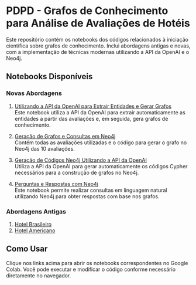 # PDPD - Grafos de Conhecimento para Análise de Avaliações de Hotéis

Este repositório contém os notebooks dos códigos relacionados à iniciação científica sobre grafos de conhecimento. Inclui abordagens antigas e novas, com a implementação de técnicas modernas utilizando a API da OpenAI e o Neo4j.

## Notebooks Disponíveis

### Novas Abordagens

1. [Utilizando a API da OpenAI para Extrair Entidades e Gerar Grafos](https://colab.research.google.com/drive/1yM3xBMxKKN9a_dR16NKBumNtKdlu0MRu?authuser=1)  
   Este notebook utiliza a API da OpenAI para extrair automaticamente as entidades a partir das avaliações e, em seguida, gera grafos de conhecimento.

2. [Geração de Grafos e Consultas em Neo4j](https://colab.research.google.com/drive/1lJtxDg1WB4MVmuMl9EDcIq77neA4tMUJ?authuser=1)  
   Contém todas as avaliações utilizadas e o código para gerar o grafo no Neo4j das 10 avaliações.

3. [Geração de Códigos Neo4j Utilizando a API da OpenAI](https://colab.research.google.com/drive/1knw8Q8J5OlluRTAkHTVlfQIGAubVORtG?authuser=1)  
   Utiliza a API da OpenAI para gerar automaticamente os códigos Cypher necessários para a construção de grafos no Neo4j.

4. [Perguntas e Respostas com Neo4j](https://colab.research.google.com/drive/14PYOnIBKH0iaxuXJJhxoTBi2J-3A5Bq4?authuser=1)  
   Este notebook permite realizar consultas em linguagem natural utilizando Neo4j para obter respostas com base nos grafos.

### Abordagens Antigas

1. [Hotel Brasileiro](https://colab.research.google.com/drive/1r98lBa1oiM0A4MXJe94gKQ4KMY9JHsAu?usp=sharing)
2. [Hotel Americano](https://colab.research.google.com/drive/1kytOPo5qZQ_sx2KDjyFAxv0RIjQ9r2Hl?usp=sharing)

## Como Usar

Clique nos links acima para abrir os notebooks correspondentes no Google Colab. Você pode executar e modificar o código conforme necessário diretamente no navegador.
